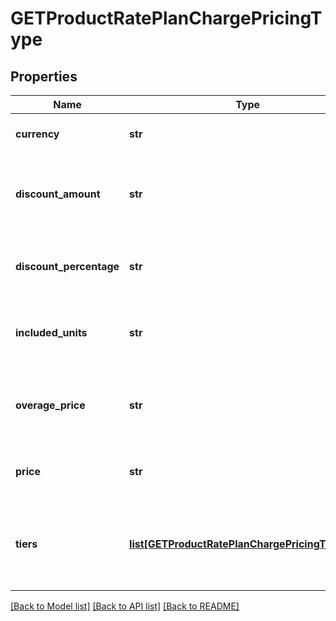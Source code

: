 # GETProductRatePlanChargePricingType

## Properties
Name | Type | Description | Notes
------------ | ------------- | ------------- | -------------
**currency** | **str** | Currency used by the charge model. For example: USD or EUR  | [optional] 
**discount_amount** | **str** | Value subtracted from price in currency specified. Used only when the charge model is DiscountFixedAmount.  | [optional] 
**discount_percentage** | **str** | Percent discount applied to the price. Used only when the charge model is DiscountPercentage.  | [optional] 
**included_units** | **str** | Specifies the number of units in the base set of units when the charge model is Overage.  | [optional] 
**overage_price** | **str** | Price per unit when base set of units is exceeded. Used only when charge model is Overage or Tiered with Overage.  | [optional] 
**price** | **str** | The decimal value that applies when the charge model is not tiered  | [optional] 
**tiers** | [**list[GETProductRatePlanChargePricingTierType]**](GETProductRatePlanChargePricingTierType.md) | Container for one or many defined tier ranges with distinct pricing.  Applies when model is &#x60;Tiered&#x60;, &#x60;TieredWithOverage&#x60;, or &#x60;Volume&#x60;  | [optional] 

[[Back to Model list]](../README.md#documentation-for-models) [[Back to API list]](../README.md#documentation-for-api-endpoints) [[Back to README]](../README.md)

